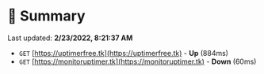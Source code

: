 # 📖 Summary
Last updated: **2/23/2022, 8:21:37 AM**

- `GET` [https://uptimerfree.tk](https://uptimerfree.tk) - **Up** (884ms)
- `GET` [https://monitoruptimer.tk](https://monitoruptimer.tk) - **Down** (60ms)
